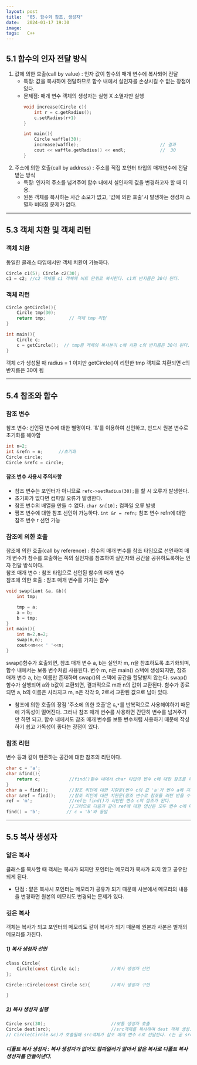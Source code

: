 ```yaml
---
layout: post
title:  "05. 함수와 참조, 생성자"
date:   2024-01-17 19:30
image:  
tags:   C++
---
```


## 5.1 함수의 인자 전달 방식
1. 값에 의한 호출(call by value) : 인자 값이 함수의 매개 변수에 복사되어 전달
    * 특징: 값을 복사하여 전달하므로 함수 내에서 실인자를 손상시킬 수 없는 장점이 있다.
    * 문제점: 매개 변수 객체의 생성자는 실행 X 소멸자만 실행  
        ```c
        void increase(Circle c){
            int r = c.getRadius();                                                
            c.setRadius(r+1)                                                       
        }

        int main(){
            Circle waffle(30);                       
            increase(waffle);                               // 결과
            cout << waffle.getRadius() << endl;             //  30
        }
        ```  
2. 주소에 의한 호출(call by address) : 주소를 직접 포인터 타입의 매개변수에 전달받는 방식
    * 특징: 인자의 주소를 넘겨주어 함수 내에서 실인자의 값을 변경하고자 할 때 이용. 
    * 원본 객체를 복사하는 사간 소모가 없고, '값에 의한 호출'시 발생하는 생성자 소멸자 비대칭 문제가 없다.

***    
## 5.3 객체 치환 및 객체 리턴 
### 객체 치환
동일한 클래스 타입에서만 객체 치환이 가능하다.
```c
Circle c1(5); Circle c2(30);
c1 = c2; //c2 객체를 c1 객체에 비트 단위로 복사한다. c1의 반지름은 30이 된다.
```  

### 객체 리턴
```c
Circle getCircle(){
    Circle tmp(30);
    return tmp;         // 객체 tmp 리턴
}

int main(){
    Circle c;
    c = getCircle();  // tmp읭 겍체의 복사본이 c에 치환 c의 반지름은 30이 된다.
}
```
객체 c가 생성될 때 radius = 1 이지만 getCircle()이 리턴한 tmp 객체로 치환되면 c의 반지름은 30이 됨  
***  
## 5.4 참조와 함수

### 참조 변수
참조 변수: 선언된 변수에 대한 별명이다. '&'를 이용하여 선언하고, 반드시 원본 변수로 초기화를 해야함
```c
int n=2;
int &refn = n;      //초기화
Circle circle;
Circle &refc = circle;
```
#### 참조 변수 사용시 주의사항
* 참조 변수는 포인터가 아니므로 `refc->setRadius(30);`를 할 시 오류가 발생한다.
* 초기화가 없다면 컴파일 오류가 발생한다.
* 참조 변수의 배열을 만들 수 없다. `char &n[10];` 컴파일 오류 발생
* 팜조 변수에 대한 참조 선언이 가능하다. `int &r = refn;` 참조 변수 refn에 대한 참조 변수 r 선언 가능

### 참조에 의한 호출
참조에 의한 호출(call by reference) : 함수의 매개 변수를 참조 타입으로 선언하여 매개 변수가 참수를 호출하는 쪽의 실인자를 참조하여 실인자와 공간을 공유하도록하는 인자 전달 방식이다.  
참조 매개 변수 : 참조 타입으로 선언된 함수의 매개 변수  
참조에 의한 호출 : 참조 매개 변수를 가지는 함수  
```c
void swap(iant &a, &b){
    int tmp;

    tmp = a;
    a = b;
    b = tmp;
}
int main(){
    int m=2,n=2;
    swap(m,n);
    cout<<m<<< ' '<<n;
}
```
swap()함수가 호출되면, 참조 매개 변수 a, b는 실인자 m, n을 참조하도록 초기화되며, 함수 내에서는 보통 변수처럼 사용된다. 변수 m, n은 main() 스택에 생성되지만, 참조 매개 변수 a, b는 이름만 존재하며 swap()의 스택에 공간을 할당받지 않는다. swap() 함수가 실행되어 a와 b값이 교환되면, 결과적으로 m과 n의 값이 교환된다. 함수가 종료되면 a, b의 이름은 사라지고 m, n은 각각 9, 2로서 교환된 값으로 남아 있다.
* 참조에 의한 호출의 장점
    '주소에 의한 호출'은 `&`,`*`를 반복적으로 사용해야하기 때문에 가독성이 떨어진다. 그러나 참조 매개 변수를 사용하면 간단히 변수를 넘겨주기만 하면 되고, 함수 내에서도 참조 매개 변수를 보통 변수처럼 사용하기 때문에 작성하기 쉽고 가독성이 좋다는 장점이 있다.

### 참조 리턴
변수 등과 같이 현존하는 공간에 대한 참조의 리턴이다.  
```c
char c = 'a';
char &find(){
    return c;           //find()함수 내에서 char 타입의 변수 c에 대한 참조를 리턴
}
char a = find();        //참조 리턴에 대한 치환문(변수 c의 값 'a'가 변수 a에 치환된다.)
char &ref = find();     //참조 리턴에 대한 치환문(참조 변수로 참조를 리턴 받을 수 있다.)
ref = 'm';              //ref는 find()가 리턴한 변수 c의 참조가 된다. 
                        //그러므로 다음과 같이 ref에 대한 연산은 모두 변수 c에 대해 이루어지는 연산이 된다.
find() = 'b';          // c = 'b'와 동일
```  
***  
## 5.5 복사 생성자
### 얕은 복사
클래스를 복사할 때 객체는 복사가 되지만 포인터는 메모리가 복사가 되지 않고 공유만 되게 된다.
* 단점 : 얕은 복사시 포인터는 메모리가 공유가 되기 때문에 사본에서 메모리의 내용을 변경하면 원본의 메모리도 변경되는 문제가 있다.   
### 깊은 복사
객체는 복사가 되고 포인터의 메모리도 같이 복사가 되기 때문에 원본과 사본은 별개의 메모리를 가진다.  
##### 1) 복사 생성자 선언
```c
class Circle{
    Circle(const Circle &c);            //복사 생성자 선언  
};

Circle::Circle(const Circle &c){        //복사 생성자 구현

}
```
##### 2) 복사 생성자 실행
```c
Circle src(30);                         //보통 생성자 호출
Circle dest(src);                       //src객체를 복사하여 dest 객체 생성. 복사 생성자 Circle(Circle &c) 호출
// Circle(Circle &c)가 호출될때 src객체가 참조 매개 변수 c로 전달한다. c는 곧 src이다. 
```

##### 디폴트 복사 생성자 : 복사 생성자가 없어도 컴파일러가 알아서 얕은 복사로 디폴트 복사 생성자를 만들어낸다.
